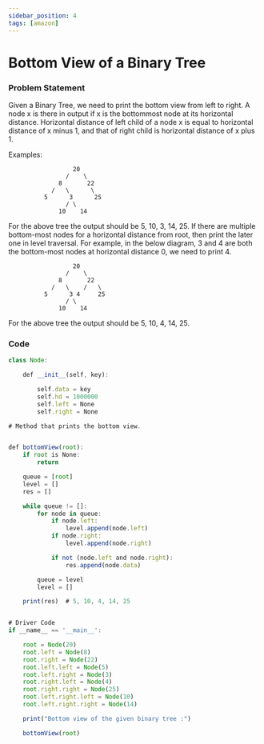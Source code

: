 ```yaml
---
sidebar_position: 4
tags: [amazon]
---
```


# Bottom View of a Binary Tree

### Problem Statement

Given a Binary Tree, we need to print the bottom view from left to right.
A node x is there in output if x is the bottommost node at its horizontal distance.
Horizontal distance of left child of a node x is equal to horizontal distance of x minus 1,
and that of right child is horizontal distance of x plus 1.

Examples:

                      20
                    /    \
                  8       22
                /   \      \
              5      3      25
                    / \
                  10    14

For the above tree the output should be 5, 10, 3, 14, 25.
If there are multiple bottom-most nodes for a horizontal distance from root,
then print the later one in level traversal. For example, in the below diagram, 3 and 4
are both the bottom-most nodes at horizontal distance 0, we need to print 4.

                      20
                    /    \
                  8       22
                /   \    /   \
              5      3 4     25
                    / \
                  10    14

For the above tree the output should be 5, 10, 4, 14, 25.

### Code

```jsx title="Python Code"
class Node:

    def __init__(self, key):

        self.data = key
        self.hd = 1000000
        self.left = None
        self.right = None

# Method that prints the bottom view.


def bottomView(root):
    if root is None:
        return

    queue = [root]
    level = []
    res = []

    while queue != []:
        for node in queue:
            if node.left:
                level.append(node.left)
            if node.right:
                level.append(node.right)

            if not (node.left and node.right):
                res.append(node.data)

        queue = level
        level = []

    print(res)  # 5, 10, 4, 14, 25


# Driver Code
if __name__ == '__main__':

    root = Node(20)
    root.left = Node(8)
    root.right = Node(22)
    root.left.left = Node(5)
    root.left.right = Node(3)
    root.right.left = Node(4)
    root.right.right = Node(25)
    root.left.right.left = Node(10)
    root.left.right.right = Node(14)

    print("Bottom view of the given binary tree :")

    bottomView(root)
```
